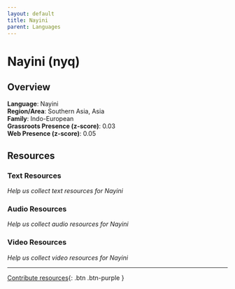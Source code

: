 ```yaml
---
layout: default
title: Nayini
parent: Languages
---
```


# Nayini (nyq)

## Overview

**Language**: Nayini  
**Region/Area**: Southern Asia, Asia  
**Family**: Indo-European  
**Grassroots Presence (z-score)**: 0.03  
**Web Presence (z-score)**: 0.05  

## Resources

### Text Resources
*Help us collect text resources for Nayini*

### Audio Resources
*Help us collect audio resources for Nayini*

### Video Resources
*Help us collect video resources for Nayini*

---

[Contribute resources](https://forms.office.com/e/1SfLJx3u1r){: .btn .btn-purple }
